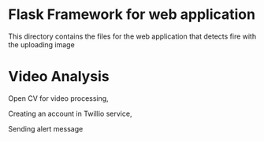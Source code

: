 # Flask Framework for web application

  This directory contains the files for the web application that detects fire with the uploading image
  
# Video Analysis

Open CV for video processing,

Creating an account in Twillio service,

Sending alert message
